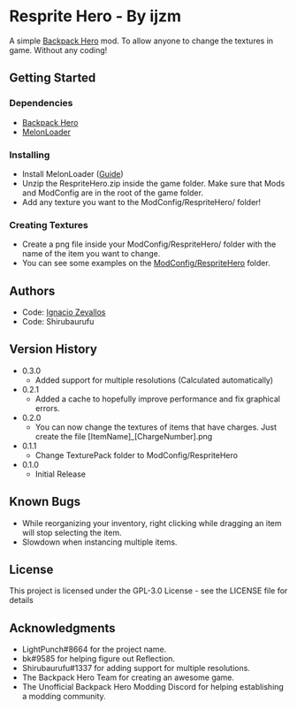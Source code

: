 # Resprite Hero - By ijzm

A simple [Backpack Hero](https://store.steampowered.com/app/1970580/Backpack_Hero/) mod. To allow anyone to change the textures in game. Without any coding!

## Getting Started

### Dependencies

* [Backpack Hero](https://store.steampowered.com/app/1970580/Backpack_Hero/)
* [MelonLoader](https://github.com/LavaGang/MelonLoader)

### Installing

* Install MelonLoader ([Guide](https://melonwiki.xyz))
* Unzip the RespriteHero.zip inside the game folder. Make sure that Mods and ModConfig are in the root of the game folder.
* Add any texture you want to the ModConfig/RespriteHero/ folder!

### Creating Textures

* Create a png file inside your ModConfig/RespriteHero/ folder with the name of the item you want to change.
* You can see some examples on the [ModConfig/RespriteHero](/ModConfig/RespriteHero) folder.

## Authors

* Code: [Ignacio Zevallos](https://IgnacioZevallos.com/)
* Code: Shirubaurufu

## Version History

* 0.3.0
	* Added support for multiple resolutions (Calculated automatically)
* 0.2.1
	* Added a cache to hopefully improve performance and fix graphical errors.
* 0.2.0
	* You can now change the textures of items that have charges. Just create the file [ItemName]_[ChargeNumber].png
* 0.1.1
	* Change TexturePack folder to ModConfig/RespriteHero
* 0.1.0
	* Initial Release

## Known Bugs

* While reorganizing your inventory, right clicking while dragging an item will stop selecting the item.
* Slowdown when instancing multiple items.

## License

This project is licensed under the GPL-3.0 License - see the LICENSE file for details

## Acknowledgments

* LightPunch#8664 for the project name.
* bk#9585 for helping figure out Reflection.
* Shirubaurufu#1337 for adding support for multiple resolutions.
* The Backpack Hero Team for creating an awesome game.
* The Unofficial Backpack Hero Modding Discord for helping establishing a modding community.

